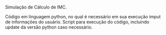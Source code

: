 Simulação de Cálculo de IMC.

Código em linguagem python, no qual é necessário em sua execução imput de informações do usuário.
Script para execução do código, incluindo update da versão python caso necessário.

